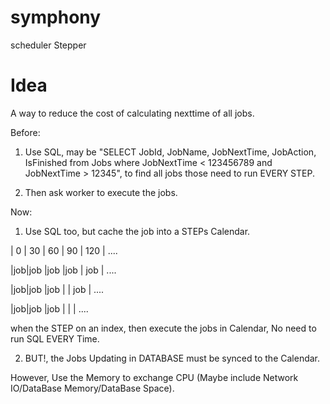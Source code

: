 
# symphony
scheduler Stepper

# Idea

A way to reduce the cost of calculating nexttime of all jobs.

Before:

1. Use SQL, may be "SELECT JobId, JobName, JobNextTime, JobAction, IsFinished from Jobs where JobNextTime < 123456789 and JobNextTime > 12345", to find all jobs those need to run EVERY STEP.

2. Then ask worker to execute the jobs.

Now:

1. Use SQL too, but cache the job into a STEPs Calendar.

| 0 | 30 | 60 | 90 | 120 | ....

|job|job |job |job | job | ....

|job|job |job |    | job | ....

|job|job |job |    |     | ....


when the STEP on an index, then execute the jobs in Calendar, No need to run SQL EVERY Time.

2. BUT!, the Jobs Updating in DATABASE must be synced to the Calendar.

However, Use the Memory to exchange CPU (Maybe include Network IO/DataBase Memory/DataBase Space).
